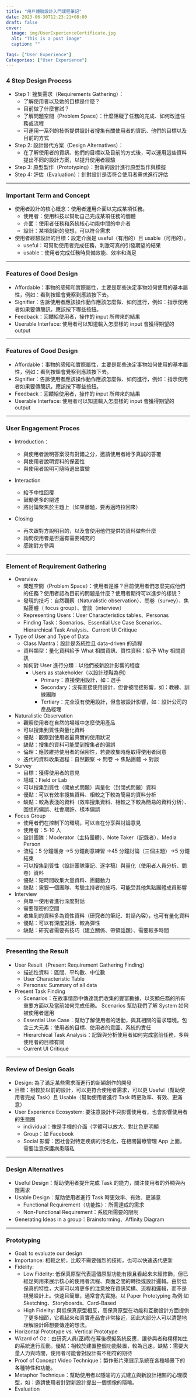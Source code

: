```yaml
---
title: "用戶體驗設計入門課程筆記"
date: 2023-06-30T12:23:21+08:00
draft: false
cover:
  image: img/UserExperienceCertificate.jpg
  alt: "This is a post image"
  caption: ""

Tags: ["User Experience"]
Categories: ["User Experience"]
---
```


### 4 Step Design Process

- Step 1: 搜集需求（Requirements Gathering）：
  - 了解使用者以及她的目標是什麼？
  - 目前做了什麼嘗試？
  - 了解問題空間（Problem Space）：什麼阻礙了任務的完成、如何改進任務或流程
  - 可運用一系列的技術提供設計者搜集有關使用者的資訊、他們的目標以及目前的方式
- Step 2: 設計替代方案（Design Alternatives）：
  - 在了解使用者的資訊、他們的目標以及目前的方式後，可以運用這些資料提出不同的設計方案，以提升使用者經驗
- Step 3: 原型製作（Prototyping）：對新的設計進行原型製作與模擬
- Step 4: 評估（Evaluation）：針對設計是否符合使用者需求進行評估

---

### Important Term and Concept

- 使用者設計的核心概念：使用者運用介面以完成某項任務。
  - 使用者：使用科技以幫助自己完成某項任務的個體
  - 介面：使用者任務和系統核心功能中間的中介者
  - 設計：某項創新的發想，可以符合需求
- 使用者經驗設計的目標：設定介面是 useful（有用的）且 usable（可用的）。
  - useful：可幫助使用者完成任務，刺激可真的引發期望的結果
  - usable：使用者完成任務時具備效能、效率和滿足

---

### Features of Good Design

- Affordable：事物的感知和實際屬性，主要是那些決定事物如何使用的基本屬性，例如：看到按鈕會覺察到應該按下去。
- Signifier：告訴使用者應該操作動作應該怎麼做、如何進行，例如：指示使用者如果要傳簡訊，應該按下哪些按鈕。
- Feedback：回饋給使用者，操作的 input 所帶來的結果
- Userable Interface: 使用者可以知道輸入怎麼樣的 input 會獲得期望的 output

---

### Features of Good Design

- Affordable：事物的感知和實際屬性，主要是那些決定事物如何使用的基本屬性，例如：看到按鈕會覺察到應該按下去。
- Signifier：告訴使用者應該操作動作應該怎麼做、如何進行，例如：指示使用者如果要傳簡訊，應該按下哪些按鈕。
- Feedback：回饋給使用者，操作的 input 所帶來的結果
- Userable Interface: 使用者可以知道輸入怎麼樣的 input 會獲得期望的 output

---

### User Engagement Proces

- Introduction：
  - 與使用者說明答案沒有對錯之分，邀請使用者給予真誠的答覆
  - 與使用者說明資料的保密性
  - 與使用者說明可隨時退出實驗
- Interaction
  - 給予中性回覆
  - 鼓勵更多的闡述
  - 將討論聚焦於主題上（如果離題，要再適時拉回來）
- Closing

  - 再次跟對方說明目的，以及會使用他們提供的資料做些什麼
  - 詢問使用者是否還有需要補充的
  - 感謝對方參與

---

### Element of Requirement Gathering

- Overview
  - 問題空間（Problem Space）：使用者是誰？目前使用者們怎麼完成他們的任務？使用者認為目前的問題是什麼？使用者期待可以進步的樣貌？
  - 發現的技巧：自然觀察（Naturalistic observation）、問卷（survey）、焦點團體（ focus group）、會談（interview）
  - Representing Users：User Characteristics tables、Personas
  - Finding Task：Scenarios、Essential Use Case Scenarios、 Hierarchical Task Analysis、Current UI Critique
- Type of User and Type of Data
  - Class Mantra：設計是系統性且 data-driven 的過程
  - 資料類型：量化資料給予 What 相關資訊、質性資料：給予 Why 相關資訊
  - 如何對 User 進行分類：以他們被新設計影響的程度
    - Users as stakeholder（以設計球鞋為例）
      - Primary：直接使用設計，如：選手
      - Secondary：沒有直接使用設計，但會被間接影響，如：教練、訓練團隊
      - Tertiary：完全沒有使用設計，但會被設計影響，如：設計公司的產品經理
- Naturalistic Observation
  - 觀察使用者在自然的場域中怎麼使用產品
  - 可以搜集到質性與量化資料
  - 優點：觀察到使用者最真實的使用狀況
  - 缺點：搜集的資料可能受到搜集者的偏誤
  - 倫理：應該維持使用者的保密性，若要收集時應取得使用者同意
  - 迭代的資料收集過程：自然觀察 → 問卷 → 焦點團體 → 對談
- Survey
  - 目標：獲得使用者的意見
  - 場域：Field or Lab
  - 可以搜集到質性（開放式問題）與量化（封閉式問題）資料
  - 優點：可以有效率搜集資料、相較之下較為簡易的資料分析
  - 缺點：較為表淺的資料（效率搜集資料、相較之下較為簡易的資料分析）、回想的偏誤、社會期許、樣本偏誤
- Focus Group
  - 使用者們在控制下的環境，可以自在分享與討論意見
  - 使用者：5-10 人
  - 設計團隊：Moderator（主持團體）、Note Taker（記錄者）、Media Person
  - 流程：5 分鐘暖身 →5 分鐘創意練習 →45 分鐘討論（三個主題）→5 分鐘結束
  - 可以搜集到質性（設計團隊筆記、逐字稿）與量化（使用者人員分析、問卷）資料
  - 優點：短時間收集大量資料、團體動力
  - 缺點：需要一個團隊、考驗主持者的技巧、可能受其他焦點團體成員影響
- Interview
  - 與單一使用者進行深度對話
  - 需要隱密的空間
  - 收集到的資料多為質性資料（研究者的筆記、對話內容），也可有量化資料
  - 優點：可以有深度對話、較為彈性
  - 缺點：研究者需要有技巧（建立關係、帶領話題）、需要較多時間

---

### Presenting the Result

- User Result（Present Requirement Gathering Finding）
  - 描述性資料：區間、平均數、中位數
  - User Characteristic Table
  - Personas: Summary of all data
- Present Task Finding
  - Scenarios：在故事情節中傳達我們收集的豐富數據，以突顯任務的所有重要方面以及當前如何完成任務。 Scenarios 幫助我們了解 System 如何被使用者運用
  - Essential Use Case：幫助了解使用者的活動，與其相關的需求環境。包含三大元素：使用者的目標、使用者的意圖、系統的責任
  - Hierarchical Task Analysis：記錄與分析使用者如何完成當前任務，多與使用者的目標有關
  - Current UI Critique

---

### Review of Design Goals

- Design: 為了滿足某些需求而進行的新穎創作的開發
- 目標：相較於以前的設計，可以更符合使用者需求，可以更 Useful（幫助使用者完成 Task）且 Usable（幫助使用者進行 Task 時更效率、有效、更滿意）
- User Experience Ecosystem: 要注意設計不只影響使用者，也會影響使用者的生態圈
  - individual：像是手機的介面（字體可以放大、對比色更明顯
  - Group：如 Facebook
  - Social 影響：因社會對特定疾病的污名化，在相關醫療管理 App 上面，需要注意保護病患隱私

---

### Design Alternatives

- Useful Design：幫助使用者提升完成 Task 的能力，關注使用者的外顯與內隱需求
- Usable Design：幫助使用者進行 Task 時更效率、有效、更滿意
  - Functional Requirement（功能性）：所需達成的需求
  - Non-Functional Requirement：系統所需要的限制
- Generating Ideas in a group：Brainstorming、Affinity Diagram

---

### Prototyping

- Goal: to evaluate our design
- Importance: 相較之於，比較不需要強烈的技術，也可以快速迭代更新
- Fidelity:
  - Low Fidelity: 低保真原型代表這個原型功能有限且看起來未經修飾，但已經足夠用來展示核心的使用者流程、頁面之間的轉換或設計邏輯。由於低保真的特性，大家可以將更多的注意放在資訊架構、流程和邏輯，而不是視覺設計上。快速且簡單，通常會先實施。以 Paper Prototyping 為例:如 Sketching、Storyboards、Card-Based
  - High Fidelity: 與低保真原型相反，高保真原型在功能和互動設計方面提供了更多細節，它看起來和真實產品會非常接近，因此大部分人可以清楚地理解設計師想要傳達的想法。
- Horizontal Prototype vs. Vertical Prototype
- Wizard of Oz：由研究人員(巫師)在幕後模擬系統反應，讓參與者和栩栩如生的系統進行互動。優點：相較於建置整個功能裝置，較為迅速。缺點：需要大量人力與時間，使用者可能會對設計有不相符的期待
- Proof of Concept Video Technique：製作影片來展示系統在各種場景下的各種特性和功能。
- Metaphor Technique：幫助使用者以隱喻的方式建立與新設計相關的心理模型，如：邀請使用者針對新設計提出一個想像的隱喻。
- Evaluation
